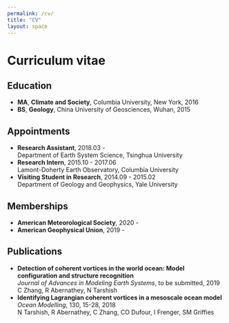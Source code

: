 ```yaml
---
permalink: /cv/
title: "CV"
layout: space
---
```

# Curriculum vitae

## Education
* **MA**, **Climate and Society**, Columbia University, New York, 2016
* **BS**, **Geology**, China University of Geosciences, Wuhan, 2015

## Appointments
* **Research Assistant**, 2018.03 -  
  Department of Earth System Science, Tsinghua University
* **Research Intern**, 2015.10 - 2017.06  
  Lamont-Doherty Earth Observatory, Columbia University
* **Visiting Student in Research**, 2014.09 - 2015.02  
  Department of Geology and Geophysics, Yale University

## Memberships
* **American Meteorological Society**, 2020 -
* **American Geophysical Union**, 2019 -


## Publications
* **Detection of coherent vortices in the world ocean: Model configuration and structure recognition**  
  *Journal of Advances in Modeling Earth Systems*, to be submitted, 2019  
  C Zhang, R Abernathey, N Tarshish
* **Identifying Lagrangian coherent vortices in a mesoscale ocean model**  
  *Ocean Modelling*, 130, 15-28, 2018  
  N Tarshish, R Abernathey, C Zhang, CO Dufour, I Frenger, SM Griffies
